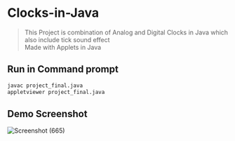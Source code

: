 # Clocks-in-Java
>This Project is combination of Analog and Digital Clocks in Java which also include tick sound effect<br/>
>Made with Applets in Java

## Run in Command prompt
```sh
javac project_final.java
appletviewer project_final.java
```
## Demo Screenshot
![Screenshot (665)](https://user-images.githubusercontent.com/89585029/202647523-ae7edb21-6fde-4b9f-a597-6dca1d41dd5e.png)
